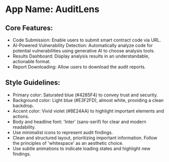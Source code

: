 # **App Name**: AuditLens

## Core Features:

- Code Submission: Enable users to submit smart contract code via URL.
- AI-Powered Vulnerability Detection: Automatically analyze code for potential vulnerabilities using generative AI to choose analysis tools.
- Results Dashboard: Display analysis results in an understandable, actionable format.
- Report Downloading: Allow users to download the audit reports.

## Style Guidelines:

- Primary color: Saturated blue (#4285F4) to convey trust and security.
- Background color: Light blue (#E3F2FD), almost white, providing a clean backdrop.
- Accent color: Vivid violet (#8E24AA) to highlight important elements and actions.
- Body and headline font: 'Inter' (sans-serif) for clear and modern readability.
- Use minimalist icons to represent audit findings.
- Clean and structured layout, prioritizing important information. Follow the principles of 'whitespace' as an aesthetic choice.
- Use subtle animations to indicate loading states and highlight new findings.